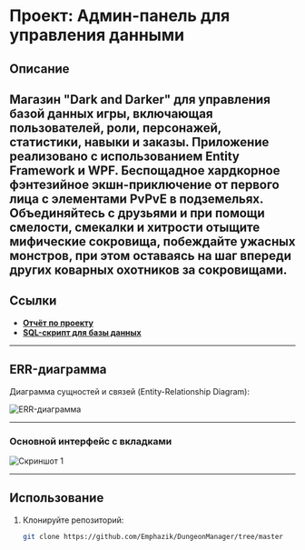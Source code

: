 # Проект: Админ-панель для управления данными

## Описание
Магазин "Dark and Darker" для управления базой данных игры, включающая пользователей, роли, персонажей, статистики, навыки и заказы. Приложение реализовано с использованием Entity Framework и WPF.
Беспощадное хардкорное фэнтезийное экшн-приключение от первого лица с элементами PvPvE в подземельях. Объединяйтесь с друзьями и при помощи смелости, смекалки и хитрости отыщите мифические сокровища, побеждайте ужасных монстров, при этом оставаясь на шаг впереди других коварных охотников за сокровищами.
---

## Ссылки

- **[Отчёт по проекту](https://github.com/Emphazik/report-link)**
- **[SQL-скрипт для базы данных](https://github.com/Emphazik/DungeonManager/blob/master/fullbd.sql)**

---

## ERR-диаграмма
Диаграмма сущностей и связей (Entity-Relationship Diagram):

![ERR-диаграмма](https://github.com/user-attachments/assets/79dbf0aa-c791-49a2-87e2-14f07d2b2e59)

---

### Основной интерфейс с вкладками
![Скриншот 1](https://github.com/user-attachments/assets/d1fd1ef2-75a3-4edf-995c-5ae2822a9b35)

---

## Использование
1. Клонируйте репозиторий:
   ```bash
   git clone https://github.com/Emphazik/DungeonManager/tree/master
